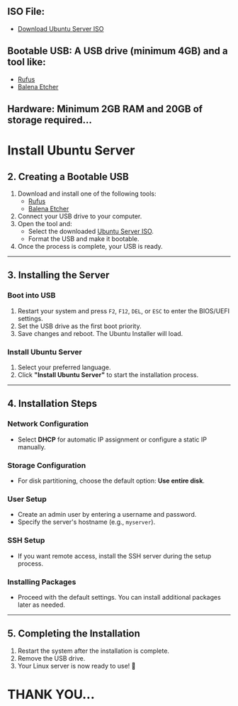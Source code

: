 ## ISO File:
- [Download Ubuntu Server ISO](https://ubuntu.com/download/server)
## Bootable USB: A USB drive (minimum 4GB) and a tool like:
- [Rufus](https://rufus.ie/)
- [Balena Etcher](https://www.balena.io/etcher/)
## Hardware: Minimum 2GB RAM and 20GB of storage required...
# Install Ubuntu Server  
## 2. Creating a Bootable USB  
1. Download and install one of the following tools:  
   - [Rufus](https://rufus.ie/)  
   - [Balena Etcher](https://www.balena.io/etcher/)  
2. Connect your USB drive to your computer.  
3. Open the tool and:  
   - Select the downloaded [Ubuntu Server ISO](https://ubuntu.com/download/server).  
   - Format the USB and make it bootable.  
4. Once the process is complete, your USB is ready.  
---
## 3. Installing the Server  
### Boot into USB  
1. Restart your system and press `F2`, `F12`, `DEL`, or `ESC` to enter the BIOS/UEFI settings.  
2. Set the USB drive as the first boot priority.  
3. Save changes and reboot. The Ubuntu Installer will load.  
### Install Ubuntu Server  
1. Select your preferred language.  
2. Click **"Install Ubuntu Server"** to start the installation process.  
---
## 4. Installation Steps  
### Network Configuration  
- Select **DHCP** for automatic IP assignment or configure a static IP manually.  
### Storage Configuration  
- For disk partitioning, choose the default option: **Use entire disk**.  
### User Setup  
- Create an admin user by entering a username and password.  
- Specify the server's hostname (e.g., `myserver`).  
### SSH Setup  
- If you want remote access, install the SSH server during the setup process.  
### Installing Packages  
- Proceed with the default settings. You can install additional packages later as needed.  
---
## 5. Completing the Installation  
1. Restart the system after the installation is complete.  
2. Remove the USB drive.  
3. Your Linux server is now ready to use! 🎉  
# THANK YOU...
